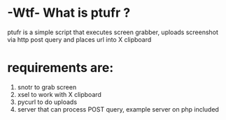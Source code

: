 -Wtf- What is ptufr ?
======================
ptufr is a simple script that executes screen grabber,
uploads screenshot via http post query and places url into X clipboard

requirements are:
=================
1. snotr to grab screen 
2. xsel to work with X clipboard
3. pycurl to do uploads
4. server that can process POST query, example server on php included



